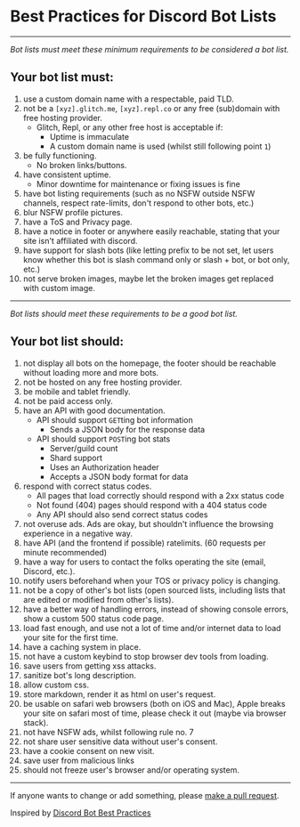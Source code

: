 # Best Practices for Discord Bot Lists

---

*Bot lists must meet these minimum requirements to be considered a bot list.*

## Your bot list must:

1. use a custom domain name with a respectable, paid TLD.
2. not be a `[xyz].glitch.me`, `[xyz].repl.co` or any free (sub)domain with free hosting provider.
   - Glitch, Repl, or any other free host is acceptable if:
      - Uptime is immaculate
      - A custom domain name is used (whilst still following point `1`)
3. be fully functioning.
   - No broken links/buttons.
4. have consistent uptime.
   - Minor downtime for maintenance or fixing issues is fine
5. have bot listing requirements (such as no NSFW outside NSFW channels, respect rate-limits, don't respond to other bots, etc.)
6. blur NSFW profile pictures.
7. have a ToS and Privacy page.
8. have a notice in footer or anywhere easily reachable, stating that your site isn't affiliated with discord.
9. have support for slash bots (like letting prefix to be not set, let users know whether this bot is slash command only or slash + bot, or bot only, etc.)
10. not serve broken images, maybe let the broken images get replaced with custom image.

---

*Bot lists should meet these requirements to be a good bot list.*

## Your bot list should:

1. not display all bots on the homepage, the footer should be reachable without loading more and more bots.
2. not be hosted on any free hosting provider.
3. be mobile and tablet friendly.
4. not be paid access only.
5. have an API with good documentation.
   - API should support `GET`ting bot information
      - Sends a JSON body for the response data
   - API should support `POST`ing bot stats
      - Server/guild count
      - Shard support
      - Uses an Authorization header
      - Accepts a JSON body format for data
6. respond with correct status codes.
   - All pages that load correctly should respond with a 2xx status code
   - Not found (404) pages should respond with a 404 status code
   - Any API should also send correct status codes
7. not overuse ads. Ads are okay, but shouldn't influence the browsing experience in a negative way.
8. have API (and the frontend if possible) ratelimits. (60 requests per minute recommended)
9. have a way for users to contact the folks operating the site (email, Discord, etc.).
10. notify users beforehand when your TOS or privacy policy is changing.
11. not be a copy of other's bot lists (open sourced lists, including lists that are edited or modified from other's lists).
12. have a better way of handling errors, instead of showing console errors, show a custom 500 status code page.
13. load fast enough, and use not a lot of time and/or internet data to load your site for the first time.
14. have a caching system in place.
15. not have a custom keybind to stop browser dev tools from loading.
16. save users from getting xss attacks.
17. sanitize bot's long description.
18. allow custom css.
19. store markdown, render it as html on user's request.
20. be usable on safari web browsers (both on iOS and Mac), Apple breaks your site on safari most of time, please check it out (maybe via browser stack).
21. not have NSFW ads, whilst following rule no. 7
22. not share user sensitive data without user's consent.
23. have a cookie consent on new visit.
24. save user from malicious links
25. should not freeze user's browser and/or operating system.

---

If anyone wants to change or add something, please [make a pull request](https://github.com/botblock/discord-botlist-best-practices).

Inspired by [Discord Bot Best Practices](https://github.com/meew0/discord-bot-best-practices)
